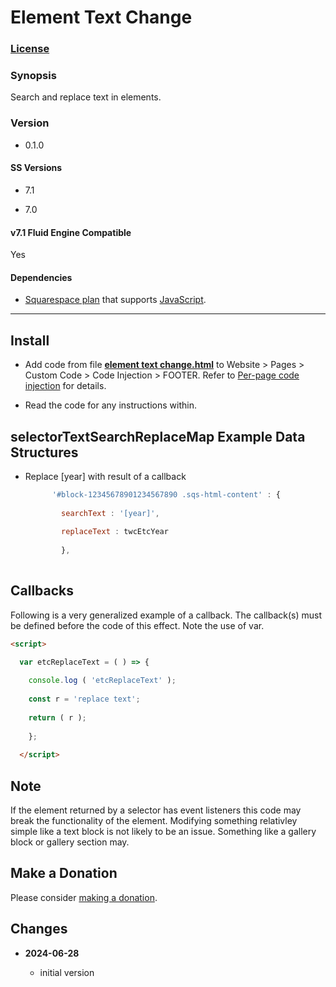 # Element Text Change

### [License][1]

### Synopsis

Search and replace text in elements.

### Version

  * 0.1.0

#### SS Versions

  * 7.1
  
  * 7.0

#### v7.1 Fluid Engine Compatible

  Yes

#### Dependencies

  * [Squarespace plan][2] that supports [JavaScript][3].
  
---

## Install

* Add code from file **[element text change.html][4]** to Website > Pages >
  Custom Code > Code Injection > FOOTER. Refer to [Per-page code
  injection][5] for details.
  
* Read the code for any instructions within.

## selectorTextSearchReplaceMap Example Data Structures

* Replace [year] with result of a callback

  ```javascript
        '#block-12345678901234567890 .sqs-html-content' : {
        
          searchText : '[year]',
          
          replaceText : twcEtcYear
          
          },
          
  ```

## Callbacks

Following is a very generalized example of a callback. The callback(s) must be
defined before the code of this effect. Note the use of var.

```html
<script>

  var etcReplaceText = ( ) => {
  
    console.log ( 'etcReplaceText' );
    
    const r = 'replace text';
    
    return ( r );
    
    };
    
  </script>
```

## Note

If the element returned by a selector has event listeners this code may break
the functionality of the element. Modifying something relativley simple like a
text block is not likely to be an issue. Something like a gallery block or
gallery section may.

## Make a Donation

Please consider [making a donation][6].

## Changes

<!-- * **2022-09-02**

  * add option to change afterpay price
  * bumped version to 0.5.0
  -->
  
* **2024-06-28**

  * initial version

[1]: https://github.com/tomsWebConsulting/twcsl/blob/main/LICENSE.txt#L1
[2]: https://www.squarespace.com/pricing
[3]: https://en.wikipedia.org/wiki/JavaScript
[4]: element%20text%20change.html#L1
[5]: https://support.squarespace.com/hc/en-us/articles/205815908-Using-code-injection#toc-per-page-code-injection
[6]: https://github.com/tomsWebConsulting/twcsl#make-a-donation
